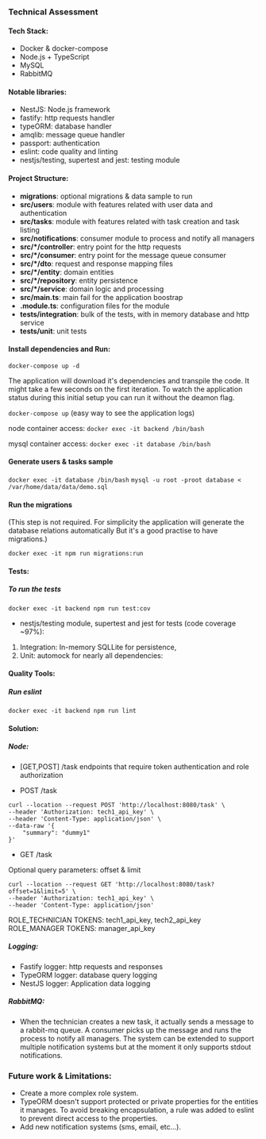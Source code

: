 ### Technical Assessment

#### Tech Stack:
- Docker & docker-compose
- Node.js + TypeScript
- MySQL
- RabbitMQ

#### Notable libraries:
- NestJS: Node.js framework
- fastify: http requests handler
- typeORM: database handler
- amqlib: message queue handler
- passport: authentication
- eslint: code quality and linting
- nestjs/testing, supertest and jest: testing module

#### Project Structure:
- **migrations**: optional migrations & data sample to run
- **src/users**: module with features related with user data and authentication
- **src/tasks**: module with features related with task creation and task listing
- **src/notifications**: consumer module to process and notify all managers
- **src/*/controller**: entry point for the http requests
- **src/*/consumer**: entry point for the message queue consumer
- **src/*/dto**: request and response mapping files
- **src/*/entity**: domain entities
- **src/*/repository**: entity persistence
- **src/*/service**: domain logic and processing
- **src/main.ts**: main fail for the application boostrap
- **.module.ts**: configuration files for the module
- **tests/integration**: bulk of the tests, with in memory database and http service
- **tests/unit**: unit tests

#### Install dependencies and Run:



```docker-compose up -d```

The application will download it's dependencies and transpile the code. 
It might take a few seconds on the first iteration.
To watch the application status during this initial setup you can run it without the deamon flag.

```docker-compose up``` (easy way to see the application logs)

node container access: ```docker exec -it backend /bin/bash```

mysql container access: ```docker exec -it database /bin/bash```


#### Generate users & tasks sample
```docker exec -it database /bin/bash```
```mysql -u root -proot database < /var/home/data/data/demo.sql```

#### Run the migrations 
(This step is not required. 
For simplicity the application will generate the database relations automatically
But it's a good practise to have migrations.)

```docker exec -it npm run migrations:run```

#### Tests:

##### To run the tests

```docker exec -it backend npm run test:cov```

- nestjs/testing module, supertest and jest for tests (code coverage ~97%):
1) Integration: In-memory SQLLite for persistence, 
2) Unit: automock for nearly all dependencies:

#### Quality Tools:

##### Run eslint

```docker exec -it backend npm run lint```

#### Solution:

##### Node:

- [GET,POST] /task endpoints that require token authentication and role authorization 

- POST /task
```
curl --location --request POST 'http://localhost:8080/task' \
--header 'Authorization: tech1_api_key' \
--header 'Content-Type: application/json' \
--data-raw '{
    "summary": "dummy1"
}'
```

- GET /task

Optional query parameters: offset & limit
```
curl --location --request GET 'http://localhost:8080/task?offset=1&limit=5' \
--header 'Authorization: tech1_api_key' \
--header 'Content-Type: application/json'
```

ROLE_TECHNICIAN TOKENS: tech1_api_key, tech2_api_key
ROLE_MANAGER TOKENS: manager_api_key

##### Logging:
- Fastify logger: http requests and responses
- TypeORM logger: database query logging
- NestJS logger: Application data logging

##### RabbitMQ:
- When the technician creates a new task, it actually sends a message to a rabbit-mq queue. 
A consumer picks up the message and runs the process to notify all managers.
The system can be extended to support multiple notification systems but at the moment it only supports stdout notifications.

  
### Future work & Limitations:

- Create a more complex role system.
- TypeORM doesn't support protected or private properties for the entities it manages. 
To avoid breaking encapsulation, a rule was added to eslint to prevent direct access to the properties.
- Add new notification systems (sms, email, etc...).









